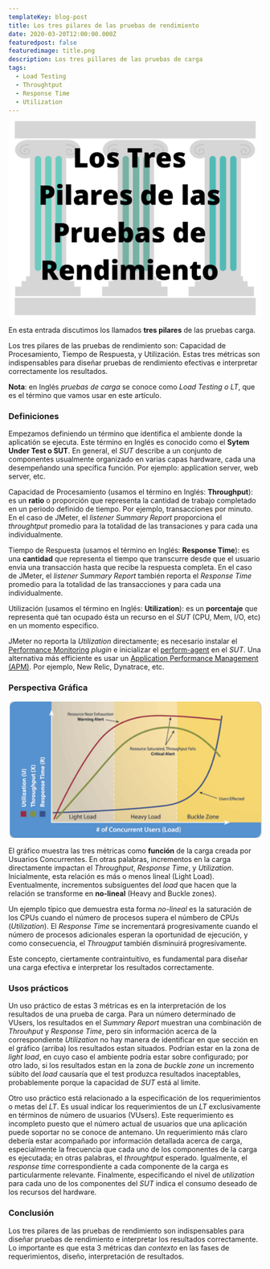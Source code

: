 ```yaml
---
templateKey: blog-post
title: Los tres pilares de las pruebas de rendimiento
date: 2020-03-20T12:00:00.000Z
featuredpost: false
featuredimage: title.png
description: Los tres pillares de las pruebas de carga
tags:
  - Load Testing
  - Throughtput
  - Response Time
  - Utilization
---
```

![image](title.png)

En esta entrada discutimos los llamados **tres pilares** de las pruebas carga.

Los tres pilares de las pruebas de rendimiento son: Capacidad de Procesamiento, Tiempo de Respuesta, y Utilización. Estas tres métricas son indispensables para diseñar pruebas de rendimiento efectivas e interpretar correctamente los resultados.

**Nota**: en Inglés *pruebas de carga* se conoce como *Load Testing o LT*, que es el término que vamos usar en este artículo.

### Definiciones

Empezamos definiendo un término que identifica el ambiente donde la aplicatión se ejecuta. Este término en Inglés es conocido como el **Sytem Under Test o SUT**. En general, el *SUT* describe a un conjunto de componentes usualmente organizado en varias capas hardware, cada una desempeñando una specífica función. Por ejemplo: application server, web server, etc.

Capacidad de Procesamiento (usamos el término en Inglés: **Throughput**): es un **ratio** o proporción que representa la cantidad de trabajo completado en un periodo definido de tiempo. Por ejemplo, transacciones por minuto.  En el caso de JMeter, el *listener Summary Report* proporciona el *throughtput* promedio para la totalidad de las transaciones y para cada una individualmente.

Tiempo de Respuesta (usamos el término en Inglés: **Response Time**): es una **cantidad** que representa el tiempo que transcurre desde que el usuario envia una transacción hasta que recibe la respuesta completa.  En el caso de JMeter, el *listener Summary Report* también reporta el *Response Time* promedio para la totalidad de las transacciones y para cada una individualmente.

Utilización (usamos el término en Inglés: **Utilization**): es un **porcentaje** que representa qué tan ocupado ésta un recurso en el *SUT* (CPU, Mem, I/O, etc) en un momento especifico.

JMeter no reporta la *Utilization* directamente; es necesario instalar el [Performance Monitoring](https://jmeter-plugins.org/wiki/PerfMon/) *plugin* e inicializar el [perform-agent](https://github.com/undera/perfmon-agent) en el *SUT*.  Una alternativa más efficiente es usar un [Application Performance Management (APM)](https://en.wikipedia.org/wiki/Application_performance_management). Por ejemplo, New Relic, Dynatrace, etc.

### Perspectiva Gráfica

![image](graph1.png)

El gráfico muestra las tres métricas como **función** de la carga creada por Usuarios Concurrentes. En otras palabras, incrementos en la carga directamente impactan el *Throughput*, *Response Time*, y *Utilization*. Inicialmente, esta relación es más o menos lineal (Light Load). Eventualmente, incrementos subsiguentes del *load* que hacen que la relación se transforme en **no-lineal** (Heavy and Buckle zones).

Un ejemplo típico que demuestra esta forma *no-lineal* es la saturación de los CPUs cuando el número de procesos supera el númbero de CPUs (*Utilization*).  El *Response Time* se incrementará progresivamente cuando el número de procesos adicionales esperan la oportunidad de ejecución, y como consecuencia, el *Througput* también disminuirá progresivamente.

Este concepto, ciertamente contraintuitivo, es fundamental para diseñar una carga efectiva e interpretar los resultados correctamente.

### Usos prácticos

Un uso práctico de estas 3 métricas es en la interpretación de los resultados de una prueba de carga.  Para un número determinado de VUsers, los resultados en el *Summary Report* muestran una combinación de *Throuhput* y *Response Time*, pero sin información acerca de la correspondiente *Utilization* no hay manera de identificar en que sección en el gráfico (arriba) los resultados estan situados. Podrían estar en la zona de *light load*, en cuyo caso el ambiente podría estar sobre configurado; por otro lado, si los resultados estan en la zona de *buckle zone* un incremento súbito del *load* causaría que el test produzca resultados inaceptables, probablemente porque la capacidad de *SUT* está al limite.

Otro uso práctico está relacionado a la especificación de los requerimientos o metas del *LT*.  Es usual indicar los requerimientos de un *LT* exclusivamente en términos de número de usuarios (VUsers).  Este requerimiento es incompleto puesto que el número actual de usuarios que una aplicación puede soportar no se conoce de antemano. Un requerimiento más claro debería estar acompañado por información detallada acerca de carga, especialmente la frecuencia que cada uno de los componentes de la carga es ejecutada; en otras palabras, el *throughtput* esperado.  Igualmente, el *response time* correspondiente a cada componente de la carga es particularmente relevante. Finalmente, especificando el nivel de *utilization* para cada uno de los componentes del *SUT* indica el consumo deseado de los recursos del hardware.  

### Conclusión

Los tres pilares de las pruebas de rendimiento son indispensables para diseñar pruebas de rendimiento e interpretar los resultados correctamente.  Lo importante es que esta 3 métricas dan *contexto* en las fases de requerimientos, diseño, interpretación de resultados.
